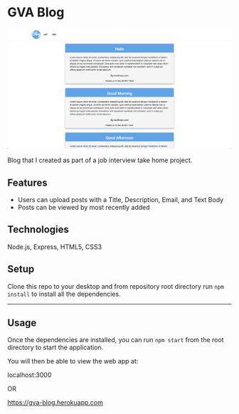 # GVA Blog

![](./screenshots/list.png)


Blog that I created as part of a job interview take home project.

## Features
- Users can upload posts with a Title, Description, Email, and Text Body
- Posts can be viewed by most recently added

## Technologies
Node.js, Express, HTML5, CSS3

## Setup
Clone this repo to your desktop and from repository root directory run `npm install` to install all the dependencies.

---

## Usage

Once the dependencies are installed, you can run  `npm start` from the root directory to start the application.

You will then be able to view the web app at:

localhost:3000

OR

https://gva-blog.herokuapp.com